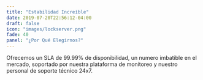 ```yaml
---
title: "Estabilidad Increíble"
date: 2019-07-20T22:56:12-04:00
draft: false
icon: "images/lockserver.png"
fade: 40
panel: "¿Por Qué Elegirnos?"
---
```

Ofrecemos un SLA de 99.99% de disponibilidad, un numero imbatible en el mercado, soportado por nuestra plataforma de monitoreo y nuestro personal de soporte técnico 24x7.